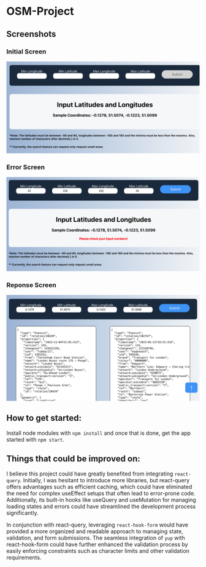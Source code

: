 # OSM-Project

## Screenshots

### Initial Screen

![InitialScreen](/public/InitialScreen.png)

### Error Screen

![ErrorScreen](/public/ErrorScreen.png)

### Reponse Screen

![RepsonseScreen](/public/ResponseScreen.png)

## How to get started:

Install node modules with `npm install` and once that is done, get the app started with `npm start`.

## Things that could be improved on:

I believe this project could have greatly benefited from integrating `react-query`. Initially, I was hesitant to introduce more libraries, but react-query offers advantages such as efficient caching, which could have eliminated the need for complex useEffect setups that often lead to error-prone code. Additionally, its built-in hooks like useQuery and useMutation for managing loading states and errors could have streamlined the development process significantly.

In conjunction with react-query, leveraging `react-hook-form` would have provided a more organized and readable approach to managing state, validation, and form submissions. The seamless integration of `yup` with react-hook-form could have further enhanced the validation process by easily enforcing constraints such as character limits and other validation requirements.

